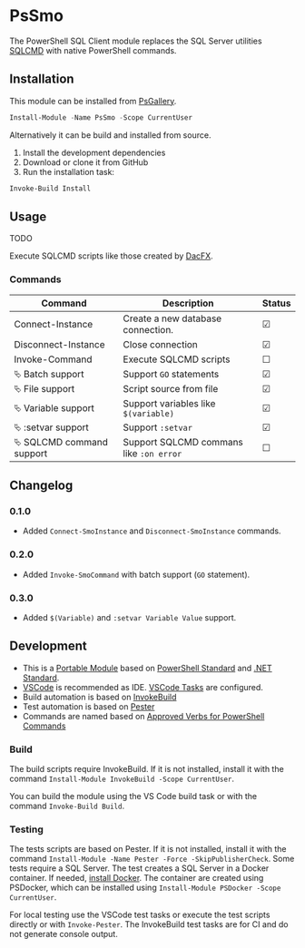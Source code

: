 # PsSmo

The PowerShell SQL Client module replaces the SQL Server utilities [SQLCMD](https://docs.microsoft.com/de-de/sql/tools/sqlcmd-utility) with native PowerShell commands.

## Installation

This module can be installed from [PsGallery](https://www.powershellgallery.com/packages/PsSmo).

```powershell
Install-Module -Name PsSmo -Scope CurrentUser
```

Alternatively it can be build and installed from source.

1. Install the development dependencies
2. Download or clone it from GitHub
3. Run the installation task:

```powershell
Invoke-Build Install
```

## Usage

TODO

Execute SQLCMD scripts like those created by [DacFX](https://github.com/microsoft/DacFx).

### Commands

| Command                         | Description                             | Status  |
| ------------------------------- | --------------------------------------- | ------- |
| Connect-Instance                | Create a new database connection.       | &#9745; |
| Disconnect-Instance             | Close connection                        | &#9745; |
| Invoke-Command                  | Execute SQLCMD scripts                  | &#9744; |
| &#11185; Batch support          | Support `GO` statements                 | &#9745; |
| &#11185; File support           | Script source from file                 | &#9745; |
| &#11185; Variable support       | Support variables like `$(variable)`    | &#9745; |
| &#11185; :setvar support        | Support `:setvar`                       | &#9745; |
| &#11185; SQLCMD command support | Support SQLCMD commans like `:on error` | &#9744; |

## Changelog

### 0.1.0

- Added `Connect-SmoInstance` and `Disconnect-SmoInstance` commands.

### 0.2.0

- Added `Invoke-SmoCommand` with batch support (`GO` statement).

### 0.3.0

- Added `$(Variable)` and `:setvar Variable Value`  support.

## Development

- This is a [Portable Module](https://docs.microsoft.com/de-de/powershell/scripting/dev-cross-plat/writing-portable-modules?view=powershell-7) based on [PowerShell Standard](https://github.com/powershell/powershellstandard) and [.NET Standard](https://docs.microsoft.com/en-us/dotnet/standard/net-standard).
- [VSCode](https://code.visualstudio.com) is recommended as IDE. [VSCode Tasks](https://code.visualstudio.com/docs/editor/tasks) are configured.
- Build automation is based on [InvokeBuild](https://github.com/nightroman/Invoke-Build)
- Test automation is based on [Pester](https://pester.dev)
- Commands are named based on [Approved Verbs for PowerShell Commands](https://docs.microsoft.com/de-de/powershell/scripting/developer/cmdlet/approved-verbs-for-windows-powershell-commands)

### Build

The build scripts require InvokeBuild. If it is not installed, install it with the command `Install-Module InvokeBuild -Scope CurrentUser`.

You can build the module using the VS Code build task or with the command `Invoke-Build Build`.

### Testing

The tests scripts are based on Pester. If it is not installed, install it with the command `Install-Module -Name Pester -Force -SkipPublisherCheck`. Some tests require a SQL Server. The test creates a SQL Server in a Docker container. If needed, [install Docker](https://www.docker.com/get-started). The container are created using PSDocker, which can be installed using `Install-Module PSDocker -Scope CurrentUser`.

For local testing use the VSCode test tasks or execute the test scripts directly or with `Invoke-Pester`.
The InvokeBuild test tasks are for CI and do not generate console output.
